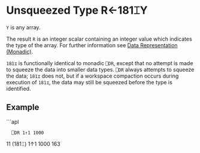 
<!-- Hidden search keywords -->
<div style="display: none;">
  181⌶
</div>






<h1 class="heading"><span class="name">Unsqueezed Type</span> <span class="command">R←181⌶Y</span></h1>



`Y` is any array.


The result `R` is an integer scalar containing an integer value which indicates the type of the array.
 For further information see [Data Representation (Monadic)](../../system-functions/data-representation-monadic.md).


`181⌶` is functionally identical to monadic `⎕DR`, except that no attempt is made to squeeze the data into smaller data types. `⎕DR` always attempts to squeeze the data; `181⌶` does not, but if a workspace compaction occurs during execution of `181⌶`, the data may still be squeezed before the type is identified.

<h2 class="example">Example</h2>
```apl

      ⎕DR 1↑1 1000
11
      (181⌶) 1↑1 1000
163
```



